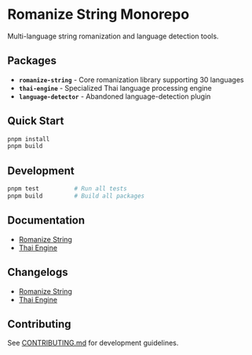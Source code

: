 # Romanize String Monorepo

Multi-language string romanization and language detection tools.

## Packages

- **`romanize-string`** - Core romanization library supporting 30 languages
- **`thai-engine`** - Specialized Thai language processing engine
- **`language-detector`** - Abandoned language-detection plugin

## Quick Start

```bash
pnpm install
pnpm build
```

## Development

```bash
pnpm test          # Run all tests
pnpm build         # Build all packages
```

## Documentation

- [Romanize String](./packages/romanize-string/README.md)
- [Thai Engine](./packages/thai-engine/README.md)

## Changelogs
- [Romanize String](./packages/romanize-string/CHANGELOG.md)
- [Thai Engine](./packages/thai-engine/CHANGELOG.md)

## Contributing

See [CONTRIBUTING.md](./CONTRIBUTING.md) for development guidelines.